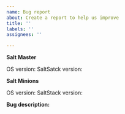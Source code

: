 ```yaml
---
name: Bug report
about: Create a report to help us improve
title: ''
labels: ''
assignees: ''

---
```


**Salt Master**

OS version:
SaltSatck version:

**Salt Minions**

OS version:
SaltStack version:

**Bug description:**
